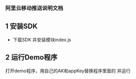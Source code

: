 ### 阿里云移动推送说明文档

## 1 安装SDK
- 下载SDK 并安装模块index.js

## 2 运行Demo程序
打开demo程序，用自己的AK和appKey替换程序里面的<your access key id> <your access key secret> <your Appkey>并运行
